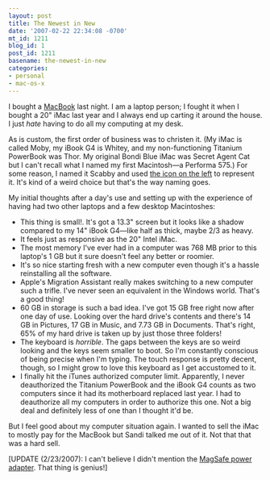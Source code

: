 ```yaml
---
layout: post
title: The Newest in New
date: '2007-02-22 22:34:08 -0700'
mt_id: 1211
blog_id: 1
post_id: 1211
basename: the-newest-in-new
categories:
- personal
- mac-os-x
---
```

<p>
I bought a <a href="http://www.apple.com/macbook/">MacBook</a> last night. I am a laptop person; I fought it when I bought a 20" iMac last year and I always end up carting it around the house. I just <em>hate</em> having to do all my computing at my desk.
</p>
<p>
As is custom, the first order of business was to christen it. (My iMac is called Moby, my iBook G4 is Whitey, and my non-functioning Titanium PowerBook was Thor. My original Bondi Blue iMac was Secret Agent Cat but I can't recall what I named my first Macintosh&#x2014;a Performa 575.) For some reason, I named it Scabby and used <a href="http://interfacelift.com/icons-mac/details.php?id=526">the icon on the left</a> to represent it. It's kind of a weird choice but that's the way naming goes.
</p>
<p>
My initial thoughts after a day's use and setting up with the experience of having had two other laptops and a few desktop Macintoshes:
</p>
<ul>
<li>This thing is small!. It's got a 13.3" screen but it looks like a shadow compared to my 14" iBook G4&#x2014;like half as thick, maybe 2/3 as heavy.</li>
<li>It feels just as responsive as the 20" Intel iMac.</li>
<li>The most memory I've ever had in a computer was 768 MB prior to this laptop's 1 GB but it sure doesn't feel any better or roomier.</li>
<li>It's so nice starting fresh with a new computer even though it's a hassle reinstalling all the software.</li>
<li>Apple's Migration Assistant really makes switching to a new computer such a trifle. I've never seen an equivalent in the Windows world. That's a good thing!</li>
<li>60 GB in storage is such a bad idea. I've got 15 GB free right now after one day of use. Looking over the hard drive's contents and there's 14 GB in Pictures, 17 GB in Music, and 7.73 GB in Documents. That's right, 65% of my hard drive is taken up by just those three folders!</li>
<li>The keyboard is <em>horrible</em>. The gaps between the keys are so weird looking and the keys seem smaller to boot. So I'm constantly conscious of being precise when I'm typing. The touch response is pretty decent, though, so I might grow to love this keyboard as I get accustomed to it.</li>
<li>I finally hit the iTunes authorized computer limit. Apparently, I never deauthorized the Titanium PowerBook and the iBook G4 counts as two computers since it had its motherboard replaced last year. I had to deauthorize all my computers in order to authorize this one. Not a big deal and definitely less of one than I thought it'd be.</li>
</ul>
<p>
But I feel good about my computer situation again. I wanted to sell the iMac to mostly pay for the MacBook but Sandi talked me out of it. Not that that was a hard sell.
</p>
<p>
[UPDATE (2/23/2007): I can't believe I didn't mention the <a href="http://www.apple.com/macbook/design.html">MagSafe power adapter</a>. That thing is genius!]
</p>
